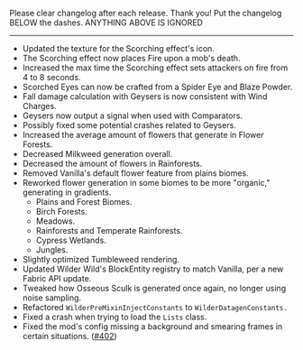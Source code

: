 Please clear changelog after each release.
Thank you!
Put the changelog BELOW the dashes. ANYTHING ABOVE IS IGNORED

-----------------
- Updated the texture for the Scorching effect's icon.
- The Scorching effect now places Fire upon a mob's death.
- Increased the max time the Scorching effect sets attackers on fire from 4 to 8 seconds.
- Scorched Eyes can now be crafted from a Spider Eye and Blaze Powder.
- Fall damage calculation with Geysers is now consistent with Wind Charges.
- Geysers now output a signal when used with Comparators.
- Possibly fixed some potential crashes related to Geysers.
- Increased the average amount of flowers that generate in Flower Forests.
- Decreased Milkweed generation overall.
- Decreased the amount of flowers in Rainforests.
- Removed Vanilla's default flower feature from plains biomes.
- Reworked flower generation in some biomes to be more "organic," generating in gradients.
  - Plains and Forest Biomes.
  - Birch Forests.
  - Meadows.
  - Rainforests and Temperate Rainforests.
  - Cypress Wetlands.
  - Jungles.
- Slightly optimized Tumbleweed rendering.
- Updated Wilder Wild's BlockEntity registry to match Vanilla, per a new Fabric API update.
- Tweaked how Osseous Sculk is generated once again, no longer using noise sampling.
- Refactored `WilderPreMixinInjectConstants` to `WilderDatagenConstants.`
- Fixed a crash when trying to load the `Lists` class.
- Fixed the mod's config missing a background and smearing frames in certain situations. ([#402](https://github.com/FrozenBlock/WilderWild/issues/402))
